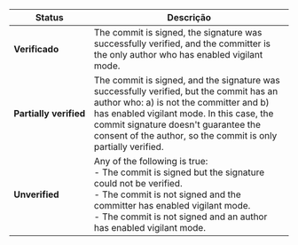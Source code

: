 | Status                      | Descrição                                                                                                                                                                                                                                                                                |
| --------------------------- | ---------------------------------------------------------------------------------------------------------------------------------------------------------------------------------------------------------------------------------------------------------------------------------------- |
| **Verificado**              | The commit is signed, the signature was successfully verified, and the committer is the only author who has enabled vigilant mode.                                                                                                                                                       |
| **Partially&nbsp;verified** | The commit is signed, and the signature was successfully verified, but the commit has an author who: a) is not the committer and b) has enabled vigilant mode. In this case, the commit signature doesn't guarantee the consent of the author, so the commit is only partially verified. |
| **Unverified**              | Any of the following is true:<br>- The commit is signed but the signature could not be verified.<br>- The commit is not signed and the committer has enabled vigilant mode.<br>- The commit is not signed and an author has enabled vigilant mode.<br>           |
